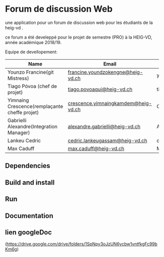  
# Forum de discussion Web

une application pour un forum de discussion web pour les étudiants de la heig-vd  .

ce forum a été develeppé pour le projet de semestre (PRO) à la HEIG-VD,
année académique 2018/19.

Equipe de devellopement:

| Name                                         | Email                              | Github            |
|----------------------------------------------|------------------------------------|-------------------|
| Younzo Francine(git Mistress)                | francine.youndzokengne@heig-vd.ch  | youndzoFrancine   |
| Tiago Póvoa (chef de projet)                 | tiago.povoaqui@heig-vd.ch          | tiagoquin         |
| Yimnaing Crescence(remplaçante cheffe projet)| crescence.yimnaingkamdem@heig-vd.ch| CrescenceK        |
| Gabrielli Alexandre(Integration Manager)     | alexandre.gabrielli@heig-vd.ch     | AlexandreGabrielli|
| Lankeu Cedric                                | cedric.lankeugassam@heig-vd.ch     |   cedriclankeu    |
| Max Caduff                                   | max.caduff@heig-vd.ch              |  Maxcaduff        |

## Dependencies



## Build and install



## Run



## Documentation

## lien googleDoc
(https://drive.google.com/drive/folders/1SpNpy3oJzUN6ycbw1vntfkgFc99bKm6g)
